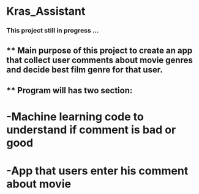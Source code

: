# Kras_Assistant
### This project still in progress ...
## ** Main purpose of this project to create an app that collect user comments about movie genres and decide best film genre for that user.
## ** Program will has two section:
# -Machine learning code to understand if comment is bad or good
# -App that users enter his comment about movie


